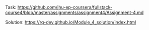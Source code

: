 Task: https://github.com/jhu-ep-coursera/fullstack-course4/blob/master/assignments/assignment4/Assignment-4.md

Solution: https://rq-dev.github.io/Module_4_solution/index.html 